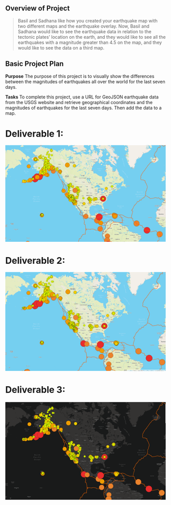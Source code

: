 ## Overview of Project
> Basil and Sadhana like how you created your earthquake map with two different maps and the earthquake overlay. Now, Basil and Sadhana would like to see the earthquake data in relation to the tectonic plates’ location on the earth, and they would like to see all the earthquakes with a magnitude greater than 4.5 on the map, and they would like to see the data on a third map. 

## Basic Project Plan

**Purpose**
The purpose of this project is to visually show the differences between the magnitudes of earthquakes all over the world for the last seven days.

**Tasks**
To complete this project, use a URL for GeoJSON earthquake data from the USGS website and retrieve geographical coordinates and the magnitudes of earthquakes for the last seven days. Then add the data to a map.

# Deliverable 1:  

![Deliverable 1](https://github.com/Anuradha0/Earthquake_Tectonic-Plates/blob/main/Images/D1.png)

# Deliverable 2:

![Deliverable 2](https://github.com/Anuradha0/Earthquake_Tectonic-Plates/blob/main/Images/D2.png)

# Deliverable 3:  

![Deliverable 3](https://github.com/Anuradha0/Earthquake_Tectonic-Plates/blob/main/Images/D3.png)
